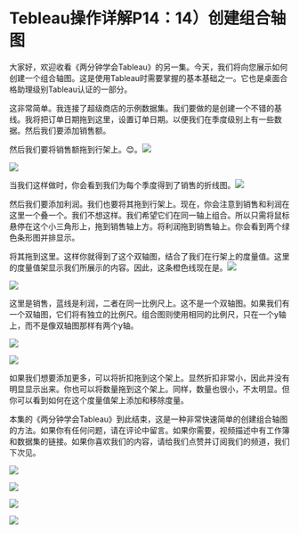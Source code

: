 # Tebleau操作详解P14：14）创建组合轴图 

大家好，欢迎收看《两分钟学会Tableau》的另一集。今天，我们将向您展示如何创建一个组合轴图。这是使用Tableau时需要掌握的基本基础之一。它也是桌面合格助理级别Tableau认证的一部分。

这非常简单。我连接了超级商店的示例数据集。我们要做的是创建一个不错的基线。我将把订单日期拖到这里，设置订单日期。以便我们在季度级别上有一些数据。然后我们要添加销售额。

然后我们要将销售额拖到行架上。😊。![](img/59d9626fe82a67653ef27d8b8c74ac21_1.png)

![](img/59d9626fe82a67653ef27d8b8c74ac21_2.png)

当我们这样做时，你会看到我们为每个季度得到了销售的折线图。![](img/59d9626fe82a67653ef27d8b8c74ac21_4.png)

然后我们要添加利润。我们也要将其拖到行架上。现在，你会注意到销售和利润在这里一个叠一个。我们不想这样。我们希望它们在同一轴上组合。所以只需将鼠标悬停在这个小三角形上，拖到销售轴上方。将利润拖到销售轴上。你会看到两个绿色条形图并排显示。

将其拖到这里。这样你就得到了这个双轴图，结合了我们在行架上的度量值。这里的度量值架显示我们所展示的内容。因此，这条橙色线现在是。![](img/59d9626fe82a67653ef27d8b8c74ac21_6.png)

![](img/59d9626fe82a67653ef27d8b8c74ac21_7.png)

这里是销售，蓝线是利润，二者在同一比例尺上。这不是一个双轴图。如果我们有一个双轴图，它们将有独立的比例尺。组合图则使用相同的比例尺，只在一个y轴上，而不是像双轴图那样有两个y轴。

![](img/59d9626fe82a67653ef27d8b8c74ac21_9.png)

![](img/59d9626fe82a67653ef27d8b8c74ac21_10.png)

如果我们想要添加更多，可以将折扣拖到这个架上。显然折扣非常小，因此并没有明显显示出来。你也可以将数量拖到这个架上。同样，数量也很小，不太明显。但你可以看到如何在这个度量值架上添加和移除度量。

本集的《两分钟学会Tableau》到此结束，这是一种非常快速简单的创建组合轴图的方法。如果你有任何问题，请在评论中留言。如果你需要，视频描述中有工作簿和数据集的链接。如果你喜欢我们的内容，请给我们点赞并订阅我们的频道，我们下次见。

![](img/59d9626fe82a67653ef27d8b8c74ac21_12.png)

![](img/59d9626fe82a67653ef27d8b8c74ac21_13.png)

![](img/59d9626fe82a67653ef27d8b8c74ac21_14.png)

![](img/59d9626fe82a67653ef27d8b8c74ac21_15.png)
